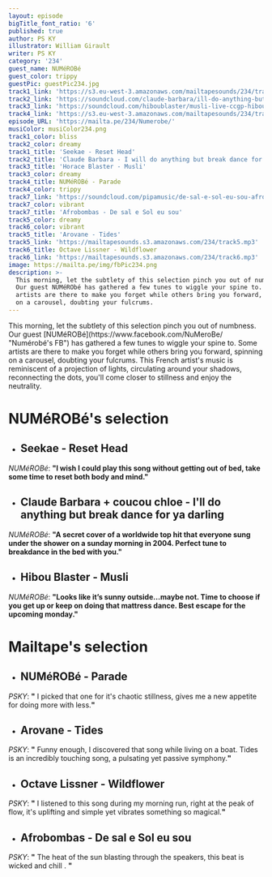 ```yaml
---
layout: episode
bigTitle_font_ratio: '6'
published: true
author: PS KY
illustrator: William Girault
writer: PS KY
category: '234'
guest_name: NUMéROBé
guest_color: trippy
guestPic: guestPic234.jpg
track1_link: 'https://s3.eu-west-3.amazonaws.com/mailtapesounds/234/track1.mp3'
track2_link: 'https://soundcloud.com/claude-barbara/ill-do-anything-but-break-dance-for-ya-darling-w-coucou-chloe'
track3_link: 'https://soundcloud.com/hiboublaster/musli-live-ccgp-hibou-blaster'
track4_link: 'https://s3.eu-west-3.amazonaws.com/mailtapesounds/234/track4.mp3'
episode_URL: 'https://mailta.pe/234/Numerobe/'
musiColor: musiColor234.png
track1_color: bliss
track2_color: dreamy
track1_title: 'Seekae - Reset Head'
track2_title: 'Claude Barbara - I will do anything but break dance for ya , darling (w coucou chloé )'
track3_title: 'Horace Blaster - Musli'
track3_color: dreamy
track4_title: NUMéROBé - Parade
track4_color: trippy
track7_link: 'https://soundcloud.com/pipamusic/de-sal-e-sol-eu-sou-afrobombas'
track7_color: vibrant
track7_title: 'Afrobombas - De sal e Sol eu sou'
track5_color: dreamy
track6_color: vibrant
track5_title: 'Arovane - Tides'
track5_link: 'https://mailtapesounds.s3.amazonaws.com/234/track5.mp3'
track6_title: Octave Lissner - Wildflower
track6_link: 'https://mailtapesounds.s3.amazonaws.com/234/track6.mp3'
image: https://mailta.pe/img/fbPic234.png
description: >-
  This morning, let the subtlety of this selection pinch you out of numbness.
  Our guest NUMéRObé has gathered a few tunes to wiggle your spine to. Some
  artists are there to make you forget while others bring you forward, spinning
  on a carousel, doubting your fulcrums.
---
```

<p id="introduction"> This morning, let the subtlety of this selection pinch you out of numbness. Our guest [NUMéROBé](https://www.facebook.com/NuMeroBe/ "Numérobé's FB") has gathered a few tunes to wiggle your spine to. Some artists are there to make you forget while others bring you forward, spinning on a carousel, doubting your fulcrums. This French artist's music is reminiscent of a projection of lights, circulating around your shadows, reconnecting the dots, you'll come closer to stillness and enjoy the neutrality. </p>


# **NUMéROBé's selection**

+ ## Seekae - Reset Head 
_NUMéROBé_: **"**I wish I could play this song without getting out of bed, take some time to reset both body and mind.**"**

+ ## Claude Barbara + coucou chloe -  I'll do anything but break dance for ya darling
_NUMéROBé_: **"**A secret cover of a worldwide top hit that everyone sung under the shower on a sunday morning in 2004. Perfect tune to breakdance in the bed with you.**"**

+ ## Hibou Blaster - Musli 
_NUMéROBé_: **"**Looks like it’s sunny outside…maybe not. Time to choose if you get up or keep on doing that mattress dance. Best escape for the upcoming monday.**"**

# **Mailtape's selection**

+ ## NUMéROBé - Parade 
_PSKY_: **"** I picked that one for it's chaotic stillness, gives me a new appetite for doing more with less.**"**

+ ## Arovane - Tides
_PSKY_: **"** Funny enough, I discovered that song while living on a boat. Tides is an incredibly touching song, a pulsating yet passive symphony.**"**

+ ## Octave Lissner - Wildflower 
_PSKY_: **"** I listened to this song during my morning run, right at the peak of flow, it's uplifting and simple yet vibrates something so magical.**"**

+ ## Afrobombas - De sal e Sol eu sou
_PSKY_: **"** The heat of the sun blasting through the speakers, this beat is wicked and chill . **"**
